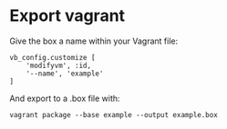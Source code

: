 Export vagrant
==============

Give the box a name within your Vagrant file:

```
vb_config.customize [
    'modifyvm', :id,
    '--name', 'example'
]
```

And export to a .box file with:

```
vagrant package --base example --output example.box
```
